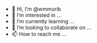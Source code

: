 - 👋 Hi, I’m @wmmurib
- 👀 I’m interested in ...
- 🌱 I’m currently learning ...
- 💞️ I’m looking to collaborate on ...
- 📫 How to reach me ...

<!---
wmmurib/wmmurib is a ✨ special ✨ repository because its `README.md` (this file) appears on your GitHub profile.
You can click the Preview link to take a look at your changes.
--->
